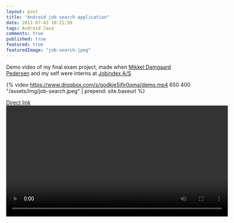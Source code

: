 ```yaml
---
layout: post
title: "Android job search application"
date: 2011-07-03 10:21:59
tags: Android Java
comments: true
published: true
featured: true
featuredImage: "job-search.jpeg"
---
```


Demo video of my final exam project, made when <a href="http://www.mikkelpedersen.dk/" target="_blank">Mikkel Damgaard Pedersen</a> and my self were interns at <a href="http://www.jobindex.dk/" target="_blank">Jobindex A/S</a>

{% video https://www.dropbox.com/s/godkje5jfjr0qma/demo.mp4 650 400 "/assets/img/job-search.jpeg" | prepend: site.baseurl %}

<div>
<a href="https://www.dropbox.com/s/godkje5jfjr0qma/demo.mp4?dl=0" target="_blank">Direct link</a><br><video width="600" controls="controls"><source src="https://www.dropbox.com/s/godkje5jfjr0qma/demo.mp4" type="video/mp4"><video></div>